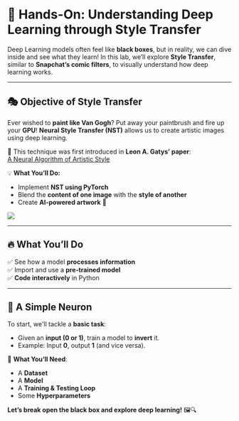 # 🎨 Hands-On: Understanding Deep Learning through Style Transfer  

Deep Learning models often feel like **black boxes**, but in reality, we can dive inside and see what they learn! In this lab, we’ll explore **Style Transfer**, similar to **Snapchat’s comic filters**, to visually understand how deep learning works.  

---

## 🎭 Objective of Style Transfer  

Ever wished to **paint like Van Gogh**? Put away your paintbrush and fire up your **GPU**! **Neural Style Transfer (NST)** allows us to create artistic images using deep learning.  

📜 This technique was first introduced in **Leon A. Gatys’ paper**:  
[A Neural Algorithm of Artistic Style](https://arxiv.org/abs/1508.06576)  

💡 **What You’ll Do:**  
- Implement **NST using PyTorch**  
- Blend the **content of one image** with the **style of another**  
- Create **AI-powered artwork** 🎨  

<img src="https://miro.medium.com/max/767/1*B5zSHvNBUP6gaoOtaIy4wg.jpeg">  

---

## 🔥 What You’ll Do  
✅ See how a model **processes information**  
✅ Import and use a **pre-trained model**  
✅ **Code interactively** in Python  

---

## 🧠 A Simple Neuron  

To start, we'll tackle a **basic task**:  
- Given an **input (0 or 1)**, train a model to **invert** it.  
- Example: Input **0**, output **1** (and vice versa).  

🚀 **What You’ll Need**:  
- A **Dataset**  
- A **Model**  
- A **Training & Testing Loop**  
- Some **Hyperparameters**  

**Let’s break open the black box and explore deep learning!** 🖼️🔍